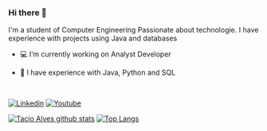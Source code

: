 ### Hi there 👋

I'm a student of Computer Engineering Passionate about technologie.  I have experience with projects using Java and databases


- 💻 I’m currently working on Analyst Developer

- 🌱 I have experience with Java, Python and SQL



<br/>

[![Linkedin](https://img.shields.io/badge/LinkedIn-0077B5?style=for-the-badge&logo=linkedin&logoColor=white
)](https://www.linkedin.com/in/tacio-alves/)
[![Youtube](https://img.shields.io/badge/YouTube-FF0000?style=for-the-badge&logo=youtube&logoColor=white)](https://www.youtube.com/c/MationMake/videos)


[![Tacio Alves github stats](https://github-readme-stats.vercel.app/api?username=tacioalves&show_icons=true&theme=radical&bg_color=30,0d0d0d,191919&title_color=fff&text_color=fff&icon_color=79ff97)](https://github.com/anuraghazra/github-readme-stats)
[![Top Langs](https://github-readme-stats.vercel.app/api/top-langs/?username=tacioalves&layout=compact&theme=radical&bg_color=30,0d0d0d,191919&title_color=fff&text_color=fff&icon_color=79ff97)](https://github.com/anuraghazra/github-readme-stats)




